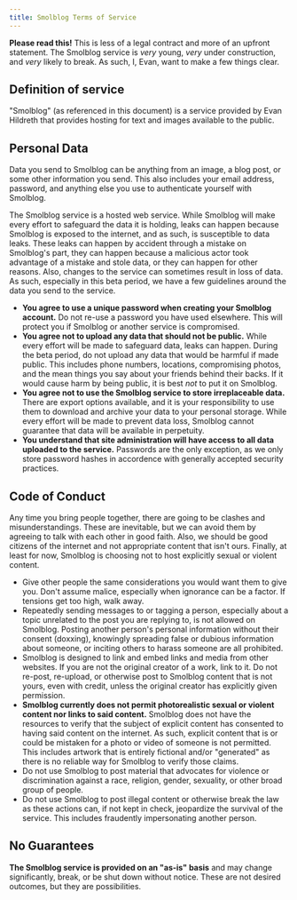 ```yaml
---
title: Smolblog Terms of Service
---
```


**Please read this!** This is less of a legal contract and more of an upfront statement. The Smolblog service is _very_
young, _very_ under construction, and _very_ likely to break. As such, I, Evan, want to make a few things clear.

## Definition of service

"Smolblog" (as referenced in this document) is a service provided by Evan Hildreth that provides hosting for text and
images available to the public.

## Personal Data

Data you send to Smolblog can be anything from an image, a blog post, or some other information you send. This also
includes your email address, password, and anything else you use to authenticate yourself with Smolblog.

The Smolblog service is a hosted web service. While Smolblog will make every effort to safeguard the data it is holding,
leaks can happen because Smolblog is exposed to the internet, and as such, is susceptible to data leaks. These leaks can
happen by accident through a mistake on Smolblog's part, they can happen because a malicious actor took advantage of a
mistake and stole data, or they can happen for other reasons. Also, changes to the service can sometimes result in loss
of data. As such, especially in this beta period, we have a few guidelines around the data you send to the service.

- **You agree to use a unique password when creating your Smolblog account.** Do not re-use a password you have used
  elsewhere. This will protect you if Smolblog or another service is compromised.
- **You agree not to upload any data that should not be public.** While every effort will be made to safeguard data,
  leaks can happen. During the beta period, do not upload any data that would be harmful if made public. This includes
	phone numbers, locations, compromising photos, and the mean things you say about your friends behind their backs. If
	it would cause harm by being public, it is best _not_ to put it on Smolblog.
- **You agree not to use the Smolblog service to store irreplaceable data.** There are export options available, and it
  is your responsibility to use them to download and archive your data to your personal storage. While every effort will
	be made to prevent data loss, Smolblog cannot guarantee that data will be available in perpetuity.
- **You understand that site administration will have access to all data uploaded to the service.** Passwords are the
  only exception, as we only store password hashes in accordence with generally accepted security practices.

## Code of Conduct

Any time you bring people together, there are going to be clashes and misunderstandings. These are inevitable, but we
can avoid them by agreeing to talk with each other in good faith. Also, we should be good citizens of the internet and
not appropriate content that isn't ours. Finally, at least for now, Smolblog is choosing not to host explicitly sexual
or violent content.

- Give other people the same considerations you would want them to give you. Don't assume malice, especially when
  ignorance can be a factor. If tensions get too high, walk away.
- Repeatedly sending messages to or tagging a person, especially about a topic unrelated to the post you are replying
  to, is not allowed on Smolblog. Posting another person's personal information without their consent (doxxing),
	knowingly spreading false or dubious information about someone, or inciting others to harass someone are all
	prohibited.
- Smolblog is designed to link and embed links and media from other websites. If you are not the original creator of a
  work, link to it. Do not re-post, re-upload, or otherwise post to Smolblog content that is not yours, even with
	credit, unless the original creator has explicitly given permission.
- **Smolblog currently does not permit photorealistic sexual or violent content nor links to said content.** Smolblog
  does not have the resources to verify that the subject of explicit content has consented to having said content on the
	internet. As such, explicit content that is or could be mistaken for a photo or video of someone is not permitted.
	This includes artwork that is entirely fictional and/or "generated" as there is no reliable way for Smolblog to verify
	those claims.
- Do not use Smolblog to post material that advocates for violence or discrimination against a race, religion, gender,
  sexuality, or other broad group of people.
- Do not use Smolblog to post illegal content or otherwise break the law as these actions can, if not kept in check,
  jeopardize the survival of the service. This includes fraudently impersonating another person.

## No Guarantees

**The Smolblog service is provided on an "as-is" basis** and may change significantly, break, or be shut down without
notice. These are not desired outcomes, but they are possibilities.

